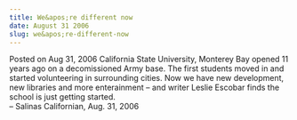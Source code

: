 ```yaml
---
title: We&apos;re different now
date: August 31 2006
slug: we&apos;re-different-now
---
```


 



<span class="date">Posted on Aug 31, 2006    </span>
California State University, Monterey Bay opened 11 years ago on a
decomissioned Army base. The first students moved in and started
volunteering in surrounding cities. Now we have new development,
new libraries and more enterainment &#x2013; and writer Leslie Escobar
finds the school is just getting started.<br>
&#x2013; Salinas Californian, Aug. 31, 2006<br/></br>




```
